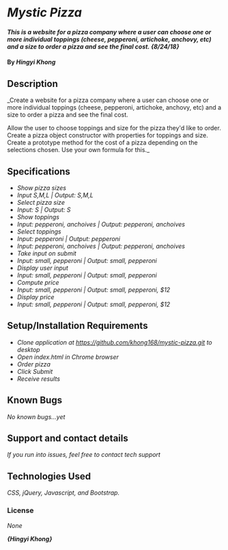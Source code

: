 # _Mystic Pizza_

#### _This is a website for a pizza company where a user can choose one or more individual toppings (cheese, pepperoni, artichoke, anchovy, etc) and a size to order a pizza and see the final cost.  {8/24/18}_

#### By _**Hingyi Khong**_

## Description

_Create a website for a pizza company where a user can choose one or more individual toppings (cheese, pepperoni, artichoke, anchovy, etc) and a size to order a pizza and see the final cost.

Allow the user to choose toppings and size for the pizza they'd like to order.
Create a pizza object constructor with properties for toppings and size.
Create a prototype method for the cost of a pizza depending on the selections chosen. Use your own formula for this._

## Specifications

* _Show pizza sizes_
* _Input S,M,L | Output: S,M,L_
* _Select pizza size_
* _Input: S | Output: S_
* _Show toppings_
* _Input: pepperoni, anchoives | Output: pepperoni, anchoives_
* _Select toppings_
* _Input: pepperoni | Output: pepperoni_
* _Input: pepperoni, anchoives | Output: pepperoni, anchoives_
* _Take input on submit_
* _Input: small, pepperoni | Output: small, pepperoni_
* _Display user input_
* _Input: small, pepperoni | Output: small, pepperoni_
* _Compute price_
* _Input: small, pepperoni | Output: small, pepperoni, $12_
* _Display price_
* _Input: small, pepperoni | Output: small, pepperoni, $12_


## Setup/Installation Requirements

* _Clone application at https://github.com/khong168/mystic-pizza.git to desktop_
* _Open index.html in Chrome browser_
* _Order pizza_
* _Click Submit_
* _Receive results_

## Known Bugs

_No known bugs...yet_

## Support and contact details

_If you run into issues, feel free to contact tech support_

## Technologies Used

_CSS, jQuery, Javascript, and Bootstrap._

### License

*None*

**_{Hingyi Khong}_**
